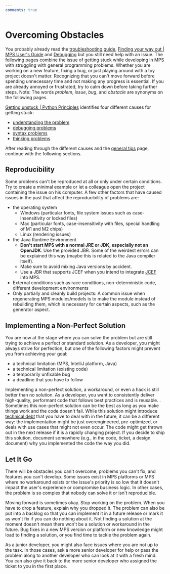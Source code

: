 ```yaml
---
comments: true
---
```


# Overcoming Obstacles

You probably already read the [troubleshooting guide](trouble_shooting_guide.md), [Finding your way out | MPS User's Guide](https://www.jetbrains.com/help/mps/finding-your-way-out.html) and [Debugging](debugging.md) but you still need help with an issue.
The following pages combine the issue of getting stuck while developing in MPS with struggling with general programming problems. Whether you are working on a new feature, fixing a bug, or just playing around with a toy project doesn't matter. Recognizing that you can't move forward before spending unnecessary time and not making any progress is essential. If you are already annoyed or frustrated, try to calm down before taking further steps. Note: The words *problem*, *issue*, *bug*, and *obstacle* are synonyms on the following pages.

[Getting unstuck | Python Principles](https://pythonprinciples.com/blog/getting-unstuck/) identifies four different causes
for getting stuck:

- [understanding the problem](understanding_the_problem.md)
- [debugging problems](debugging_problems.md)
- [syntax problems](syntax_problems.md)
- [thinking problems](thinking_problems.md)

After reading through the different causes and the [general tips](general_tips.md) page, continue with the following sections.

## Reproducibility

Some problems can't be reproduced at all or only under certain conditions. Try to create a minimal example or let a colleague open the project containing the issue on his computer. A few other factors that have caused issues in the past that affect the reproducibility of problems are:

- the operating system
    - Windows (particular fonts, file system issues such as case-insensitivity or locked files)
    - Mac (particular fonts, case-insensitivity with files, special handling of M1 and M2 chips)
    - Linux (rendering issues)
- the Java Runtime Environment
    - **Don't start MPS with a normal JRE or JDK, especially not an OpenJDK**. Use the provided JBR. Some of the weirdest errors can be explained this way (maybe this is related to the Java compiler itself).
    - Make sure to avoid mixing Java versions by accident.
    - Use a JBR that supports JCEF when you intend to integrate [JCEF](jcef.md) into MPS.
- External conditions such as race conditions, non-deterministic code, different development environments
- Only partially and cleanly build projects: A common issue when regenerating MPS modules/models is to make the module instead of rebuilding them, which is necessary for certain aspects, such as the generator aspect.

## Implementing a Non-Perfect Solution

You are now at the stage where you can solve the problem but are still trying to achieve a perfect or standard solution.
As a developer, you might always strive for perfection, but one of the following factors might prevent you from achieving your goal:

- a technical limitation (MPS, IntelliJ platform, Java)
- a technical limitation (existing code)
- a temporarily unfixable bug
- a deadline that you have to follow

Implementing a non-perfect solution, a workaround, or even a hack is still better than no solution. As a developer, you want to consistently deliver high-quality, performant code that follows best practices and is reusable. . Sometimes this non-perfect solution can be the best as long as you make things work and the code doesn't fail. While this solution might introduce [technical debt](https://www.outsystems.com/glossary/what-is-technical-debt/) that you have to deal with in the future, it can be a different way: the implementation might be just overengineered, pre-optimized, or deals with use cases that might not even occur. The code might get thrown out in the next release if it is a rapidly changing project. If you decide to ship this solution, document somewhere (e.g., in the code, ticket, a design document) why you implemented the code the way you did.

## Let It Go

There will be obstacles you can't overcome, problems you can't fix, and features you can't develop. Some issues exist in MPS platforms or MPS where no workaround exists or the issue's priority is so low that it doesn't impact the user's experience or compromise business logic. In other cases, the problem is so complex that nobody can solve it or isn't reproducible.

Moving forward is sometimes okay. Stop working on the problem. When you have to drop a feature, explain why you dropped it. The problem can also be put into a backlog so that you can implement it in a future release or mark it as won't fix if you can do nothing about it. Not finding a solution at the moment doesn't mean there won't be a solution or workaround in the future. Bug fixes in a new MPS version or platform or new knowledge might load to finding a solution, or you find time to tackle the problem again.

As a junior developer, you might also face issues where you are not up to the task. In those cases, ask a more senior developer for help or pass the problem along to another developer who can look at it with a fresh mind. You can also give it back to the more senior developer who assigned the ticket to you in the first place.